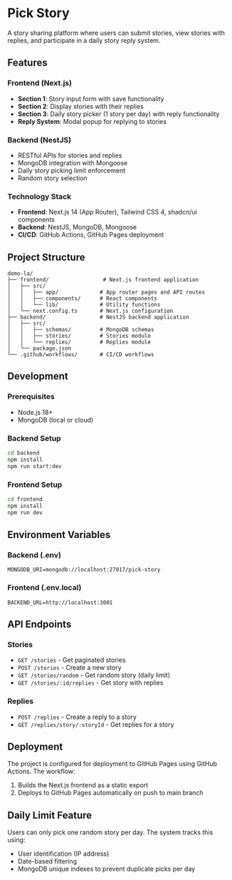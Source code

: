 # Pick Story

A story sharing platform where users can submit stories, view stories with replies, and participate in a daily story reply system.

## Features

### Frontend (Next.js)
- **Section 1**: Story input form with save functionality
- **Section 2**: Display stories with their replies
- **Section 3**: Daily story picker (1 story per day) with reply functionality
- **Reply System**: Modal popup for replying to stories

### Backend (NestJS)
- RESTful APIs for stories and replies
- MongoDB integration with Mongoose
- Daily story picking limit enforcement
- Random story selection

### Technology Stack
- **Frontend**: Next.js 14 (App Router), Tailwind CSS 4, shadcn/ui components
- **Backend**: NestJS, MongoDB, Mongoose
- **CI/CD**: GitHub Actions, GitHub Pages deployment

## Project Structure

```
demo-la/
├── frontend/                 # Next.js frontend application
│   ├── src/
│   │   ├── app/             # App router pages and API routes
│   │   ├── components/      # React components
│   │   └── lib/             # Utility functions
│   └── next.config.ts       # Next.js configuration
├── backend/                 # NestJS backend application
│   ├── src/
│   │   ├── schemas/         # MongoDB schemas
│   │   ├── stories/         # Stories module
│   │   └── replies/         # Replies module
│   └── package.json
└── .github/workflows/       # CI/CD workflows
```

## Development

### Prerequisites
- Node.js 18+
- MongoDB (local or cloud)

### Backend Setup
```bash
cd backend
npm install
npm run start:dev
```

### Frontend Setup
```bash
cd frontend
npm install
npm run dev
```

## Environment Variables

### Backend (.env)
```
MONGODB_URI=mongodb://localhost:27017/pick-story
```

### Frontend (.env.local)
```
BACKEND_URL=http://localhost:3001
```

## API Endpoints

### Stories
- `GET /stories` - Get paginated stories
- `POST /stories` - Create a new story
- `GET /stories/random` - Get random story (daily limit)
- `GET /stories/:id/replies` - Get story with replies

### Replies
- `POST /replies` - Create a reply to a story
- `GET /replies/story/:storyId` - Get replies for a story

## Deployment

The project is configured for deployment to GitHub Pages using GitHub Actions. The workflow:

1. Builds the Next.js frontend as a static export
2. Deploys to GitHub Pages automatically on push to main branch

## Daily Limit Feature

Users can only pick one random story per day. The system tracks this using:
- User identification (IP address)
- Date-based filtering
- MongoDB unique indexes to prevent duplicate picks per day
